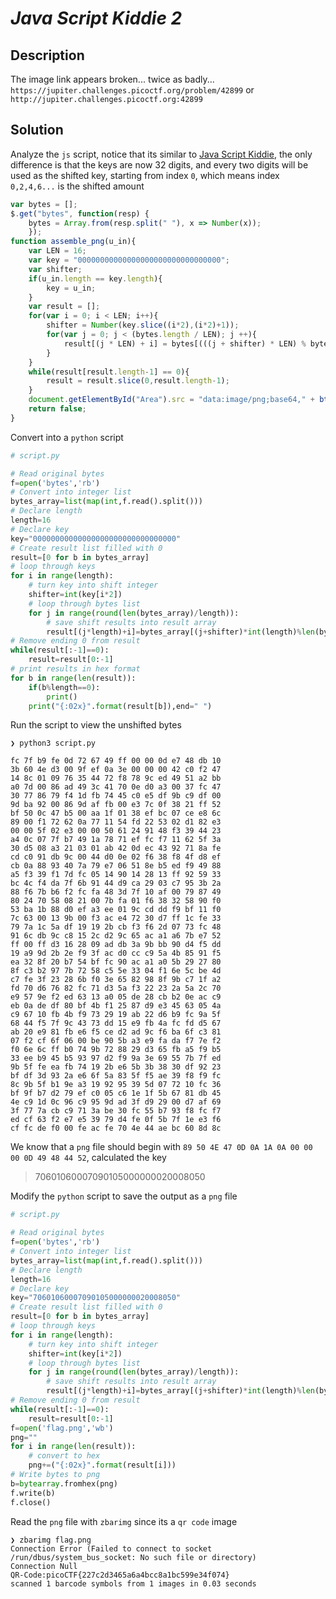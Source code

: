 # **_Java Script Kiddie 2_**
## Description
The image link appears broken... twice as badly... `https://jupiter.challenges.picoctf.org/problem/42899` or `http://jupiter.challenges.picoctf.org:42899`
## Solution
Analyze the `js` script, notice that its similar to [Java Script Kiddie](https://github.com/Cyb3risFun/CTF-Writeups/blob/main/picoCTF/Java%20Script%20Kiddie.md), the only difference is that the keys are now 32 digits, and every two digits will be used as the shifted key, starting from index `0`, which means index `0,2,4,6...` is the shifted amount 

```js
var bytes = [];
$.get("bytes", function(resp) {
    bytes = Array.from(resp.split(" "), x => Number(x));
    });
function assemble_png(u_in){
	var LEN = 16;
	var key = "00000000000000000000000000000000";
	var shifter;
	if(u_in.length == key.length){
		key = u_in;
	}
	var result = [];
	for(var i = 0; i < LEN; i++){
		shifter = Number(key.slice((i*2),(i*2)+1));
		for(var j = 0; j < (bytes.length / LEN); j ++){
			result[(j * LEN) + i] = bytes[(((j + shifter) * LEN) % bytes.length) + i]
		}
	}
	while(result[result.length-1] == 0){
		result = result.slice(0,result.length-1);
	}
	document.getElementById("Area").src = "data:image/png;base64," + btoa(String.fromCharCode.apply(null, new Uint8Array(result)));
	return false;
}
```
Convert into a `python` script 
```py
# script.py

# Read original bytes 
f=open('bytes','rb')
# Convert into integer list
bytes_array=list(map(int,f.read().split()))
# Declare length
length=16
# Declare key
key="00000000000000000000000000000000"
# Create result list filled with 0
result=[0 for b in bytes_array]
# loop through keys
for i in range(length):
    # turn key into shift integer
    shifter=int(key[i*2])
    # loop through bytes list
    for j in range(round(len(bytes_array)/length)):
        # save shift results into result array
        result[(j*length)+i]=bytes_array[(j+shifter)*int(length)%len(bytes_array)+i]
# Remove ending 0 from result
while(result[:-1]==0):
    result=result[0:-1]
# print results in hex format
for b in range(len(result)):
    if(b%length==0):
        print()
    print("{:02x}".format(result[b]),end=" ")
```
Run the script to view the unshifted bytes
```console
❯ python3 script.py

fc 7f b9 fe 0d 72 67 49 ff 00 00 0d e7 48 db 10 
3b 60 4e d3 00 9f ef 0a 3e 00 00 00 42 c0 f2 47 
14 8c 01 09 76 35 44 72 f8 78 9c ed 49 51 a2 bb 
a0 7d 00 86 ad 49 3c 41 70 0e d0 a3 00 37 fc 47 
30 77 86 79 f4 1d fb 74 45 c0 e5 df 9b c9 df 00 
9d ba 92 00 86 9d af fb 00 e3 7c 0f 38 21 ff 52 
bf 50 0c 47 b5 00 aa 1f 01 38 ef bc 07 ce e8 6c 
89 00 f1 72 62 0a 77 11 54 fd 22 53 02 d1 82 e3 
00 00 5f 02 e3 00 00 50 61 24 91 48 f3 39 44 23 
a4 0c 07 7f b7 49 1a 78 71 ef fc f7 11 62 5f 3a 
30 d5 08 a3 21 03 01 ab 42 0d ec 43 92 71 8a fe 
cd c0 91 db 9c 00 44 d0 0e 02 f6 38 f8 4f d8 ef 
cb 0a 88 93 40 7a 79 e7 06 51 8e b5 ed f9 49 88 
a5 f3 39 f1 7d fc 05 14 90 14 28 13 ff 92 59 33 
bc 4c f4 da 7f 6b 91 44 d9 ca 29 03 c7 95 3b 2a 
88 f6 7b b6 f2 fc fa 48 3d 7f 10 af 00 79 87 49 
80 24 70 58 08 21 00 7b fa 01 f6 38 32 58 90 f0 
53 ba 1b 88 d0 ef a3 ee 01 9c cd dd f9 bf 11 f0 
7c 63 00 13 9b 00 f3 ac e4 72 30 d7 ff 1c fe 33 
79 7a 1c 5a df 19 19 2b cb f3 f6 2d 07 73 fc 48 
91 6c db 9c c8 15 2c d2 9c 65 ac a1 a6 7b e7 52 
ff 00 ff d3 16 28 09 ad db 3a 9b bb 90 d4 f5 dd 
19 a9 9d 2b 2e f9 3f ac d0 cc c9 5a 4b 85 91 f5 
ea 32 8f 20 b7 54 bf fc 90 ac a1 a0 5b 29 27 80 
8f c3 b2 97 7b 72 58 c5 5e 33 04 f1 6e 5c be 4d 
c7 fe 3f 23 28 6b f0 3e 65 82 98 8f 9b c7 1f a2 
fd 70 d6 76 82 fc 71 d3 5a f3 22 23 2a 5a 2c 70 
e9 57 9e f2 ed 63 13 a0 05 de 28 cb b2 0e ac c9 
eb 0a de df 80 bf 4b f1 25 87 d9 e3 45 63 05 4a 
c9 67 10 fb 4b f9 73 29 19 ab 22 d6 b9 fc 9a 5f 
68 44 f5 7f 9c 43 73 dd 15 e9 fb 4a fc fd d5 67 
ab 20 e9 81 fb e6 f5 ce d2 ad 9c f6 ba 6f c3 81 
07 f2 cf 6f 06 00 be 90 5b a3 e9 fa da f7 7e f2 
f0 6e 6c ff b0 74 9b 72 88 29 d3 65 fb a5 f9 b5 
33 ee b9 45 b5 93 97 d2 f9 9a 3e 69 55 7b 7f ed 
9b 5f fe ea fb 74 19 2b e6 5b 3b 38 30 df 92 23 
bf df 3d 93 2a e6 6f 5a 83 5f f5 ae 39 f8 f9 fc 
8c 9b 5f b1 9e a3 19 92 95 39 5d 07 72 10 fc 36 
bf 9f b7 d2 79 ef c0 05 c6 1e 1f 5b 67 81 db 45 
4e c9 1d 0c 96 c9 95 9d ad 3f d9 29 00 d7 af 69 
3f 77 7a cb c9 71 3a be 30 fc 55 b7 93 f8 fc f7 
ed cf 63 f2 e7 e5 39 79 d4 fe 0f 5b 7f 1e e3 f6 
cf fc de f0 00 fe ac fe 70 4e 44 ae bc 60 8d 8c
```
We know that a `png` file should begin with `89 50 4E 47 0D 0A 1A 0A 00 00 00 0D 49 48 44 52`, calculated the key 
>70601060007090105000000020008050

Modify the `python` script to save the output as a `png` file
```py
# script.py

# Read original bytes 
f=open('bytes','rb')
# Convert into integer list
bytes_array=list(map(int,f.read().split()))
# Declare length
length=16
# Declare key
key="70601060007090105000000020008050"
# Create result list filled with 0
result=[0 for b in bytes_array]
# loop through keys
for i in range(length):
    # turn key into shift integer
    shifter=int(key[i*2])
    # loop through bytes list
    for j in range(round(len(bytes_array)/length)):
        # save shift results into result array
        result[(j*length)+i]=bytes_array[(j+shifter)*int(length)%len(bytes_array)+i]
# Remove ending 0 from result
while(result[:-1]==0):
    result=result[0:-1]
f=open('flag.png','wb')
png=""
for i in range(len(result)):
    # convert to hex
    png+=("{:02x}".format(result[i]))
# Write bytes to png
b=bytearray.fromhex(png)
f.write(b)
f.close()
```
Read the `png` file with `zbarimg` since its a `qr code` image
```console
❯ zbarimg flag.png
Connection Error (Failed to connect to socket /run/dbus/system_bus_socket: No such file or directory)
Connection Null
QR-Code:picoCTF{227c2d3465a6a4bcc8a1bc599e34f074}
scanned 1 barcode symbols from 1 images in 0.03 seconds
```
